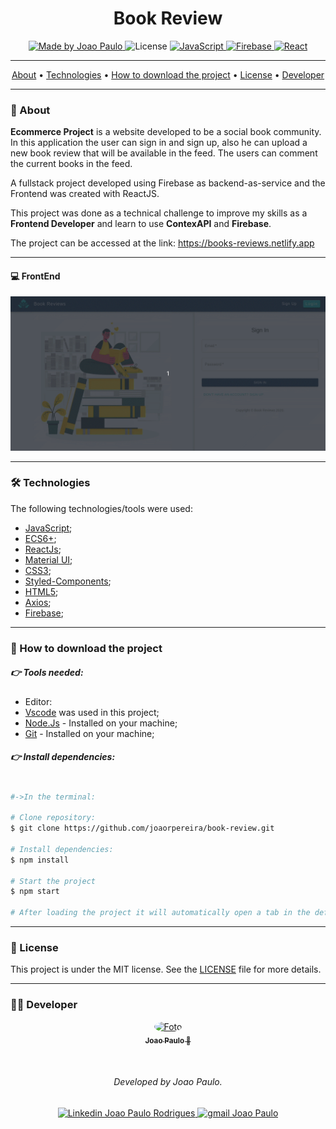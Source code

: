 <h1 align="center">
    Book Review
</h1>

<p align="center">
  <a href="https://www.linkedin.com/in/joaorpereira/">
    <img 
        alt="Made by Joao Paulo" 
        src="https://img.shields.io/badge/MADE%20BY-Joao%20Paulo-%230077b5?style=flat-square&logo=linkedin">
  </a>

  <img alt="License" src="https://img.shields.io/badge/license-MIT-%20brightgreen?style=flat-square&logo=">

  <a href="https://www.javascript.com/">
    <img 
        alt="JavaScript" 
        src="https://img.shields.io/badge/Stack-JavaScript-%23F7DF1E?style=flat-square&logo=JAVASCRIPT">
  </a>
  <a href="#">
    <img 
        alt="Firebase" 
        src="https://img.shields.io/badge/Server-Firebase-%23F7DF1E?style=flat-square&logo=firebase">
  </a>
  <a href="#">
    <img 
        alt="React" 
        src="https://img.shields.io/badge/Web-React-%23007ACC?style=flat-square&logo=REACT">
  </a>
</p>

---

<p align="center">
 <a href="#-about">About</a> •
 <a href="#-technologies">Technologies</a> • 
 <a href="#-how-to-download-the-project">How to download the project</a> • 
 <a href="#-license">License</a> • 
 <a href="#-developer">Developer</a>
</p>

---
### 🔖 About

**Ecommerce Project** is a website developed to be a social book community. In this application the user can sign in and sign up, also he can upload a new book review that will be available in the feed. The users can comment the current books in the feed.

A fullstack project developed using Firebase as backend-as-service and the Frontend was created with ReactJS.

This project was done as a technical challenge to improve my skills as a **Frontend Developer** and learn to use **ContexAPI** and **Firebase**.

The project can be accessed at the link: https://books-reviews.netlify.app

---
#### 💻 FrontEnd

![](book-review.gif)

---
### 🛠 Technologies

The following technologies/tools were used:

- [JavaScript](https://www.javascript.com/);
- [ECS6+](http://www.ecma-international.org/ecma-262/6.0/);
- [ReactJs](https://reactjs.org/);
- [Material UI](https://material-ui.com/pt/);
- [CSS3](https://developer.mozilla.org/en-US/docs/Web/CSS);
- [Styled-Components](https://styled-components.com/);
- [HTML5](https://developer.mozilla.org/en-US/docs/Web/HTML);
- [Axios](https://www.npmjs.com/package/axios);
- [Firebase](https://firebase.google.com/?hl=pt);

---
### 📎 How to download the project

##### 👉 Tools needed:
- Editor:
- [Vscode](https://code.visualstudio.com/) was used in this project; 
- [Node.Js](https://nodejs.org/en/) - Installed on your machine;
- [Git](https://git-scm.com/downloads) - Installed on your machine;

##### 👉 Install dependencies:

```bash

#->In the terminal:

# Clone repository:
$ git clone https://github.com/joaorpereira/book-review.git

# Install dependencies:
$ npm install

# Start the project
$ npm start

# After loading the project it will automatically open a tab in the default browser.

```
---
### 📜 License

This project is under the MIT license. See the [LICENSE](LICENSE) file for more details.

---

### 👨‍💻 Developer

<p align="center">
    <a href="https://blog.rocketseat.com.br/author/thiago/">
        <img 
            style="border-radius: 50%;" 
            src="https://avatars.githubusercontent.com/u/58570645?s=120&v=4" 
            width="120px;" 
            alt="Foto">
        <br/>
        <sub><b>Joao Paulo  🚀</b></sub>
    </a>
</p>
</br>
<h6 align="center">
    Developed by Joao Paulo.
</h6>

<p align="center">
    <a href="https://www.linkedin.com/in/joaorpereira">
    <img 
        alt="Linkedin Joao Paulo Rodrigues" 
        src="https://img.shields.io/badge/-Joao%20Paulo-%230077b5?style=flat-square&logo=linkedin">
    </a>
    <a href="mailto:rpjoaopaulo28@gmail.com">
        <img 
            alt="gmail Joao Paulo" 
            src="https://img.shields.io/badge/-Gmail-%23c14438?style=flat-square&logo=gmail&logoColor=white">
    </a>
</p>
